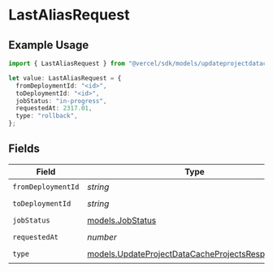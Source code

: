 # LastAliasRequest

## Example Usage

```typescript
import { LastAliasRequest } from "@vercel/sdk/models/updateprojectdatacacheop.js";

let value: LastAliasRequest = {
  fromDeploymentId: "<id>",
  toDeploymentId: "<id>",
  jobStatus: "in-progress",
  requestedAt: 2317.01,
  type: "rollback",
};
```

## Fields

| Field                                                                                                        | Type                                                                                                         | Required                                                                                                     | Description                                                                                                  |
| ------------------------------------------------------------------------------------------------------------ | ------------------------------------------------------------------------------------------------------------ | ------------------------------------------------------------------------------------------------------------ | ------------------------------------------------------------------------------------------------------------ |
| `fromDeploymentId`                                                                                           | *string*                                                                                                     | :heavy_check_mark:                                                                                           | N/A                                                                                                          |
| `toDeploymentId`                                                                                             | *string*                                                                                                     | :heavy_check_mark:                                                                                           | N/A                                                                                                          |
| `jobStatus`                                                                                                  | [models.JobStatus](../models/jobstatus.md)                                                                   | :heavy_check_mark:                                                                                           | N/A                                                                                                          |
| `requestedAt`                                                                                                | *number*                                                                                                     | :heavy_check_mark:                                                                                           | N/A                                                                                                          |
| `type`                                                                                                       | [models.UpdateProjectDataCacheProjectsResponseType](../models/updateprojectdatacacheprojectsresponsetype.md) | :heavy_check_mark:                                                                                           | N/A                                                                                                          |